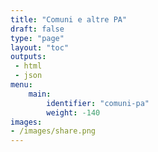 ```yaml
---
title: "Comuni e altre PA"
draft: false
type: "page"
layout: "toc"
outputs:
 - html
 - json
menu:
    main:
        identifier: "comuni-pa"
        weight: -140
images:
- /images/share.png
---
```

